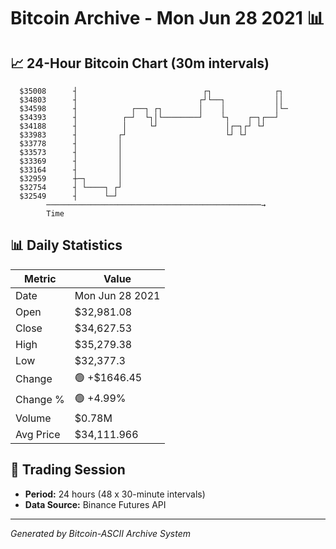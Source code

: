 # Bitcoin Archive - Mon Jun 28 2021 📊

## 📈 24-Hour Bitcoin Chart (30m intervals)

```
  $35008      ┤                            ┌┐              ┌┐  
  $34803      ┤                           ┌┘└──┐           ││  
  $34598      ┤            ┌──┐ ┌┐        │    │           │└─ 
  $34393      ┤          ┌─┘  └┐│└────────┘    └┐    ┌─┐┌──┘   
  $34188      ┤          │     └┘               │┌─┐┌┘ └┘      
  $33983      ┤         ┌┘                      └┘ └┘          
  $33778      ┤         │                                      
  $33573      ┤         │                                      
  $33369      ┤         │                                      
  $33164      ┤         │                                      
  $32959      ┼─┐       │                                      
  $32754      ┤ └────┐ ┌┘                                      
  $32549      ┤      └─┘                                       
        ────────────────────────────────────────────────→
        Time
```

## 📊 Daily Statistics

| Metric | Value |
|--------|-------|
| Date | Mon Jun 28 2021 |
| Open | $32,981.08 |
| Close | $34,627.53 |
| High | $35,279.38 |
| Low | $32,377.3 |
| Change | 🟢 +$1646.45 |
| Change % | 🟢 +4.99% |
| Volume | $0.78M |
| Avg Price | $34,111.966 |

## 📅 Trading Session

- **Period:** 24 hours (48 x 30-minute intervals)
- **Data Source:** Binance Futures API

---
*Generated by Bitcoin-ASCII Archive System*
